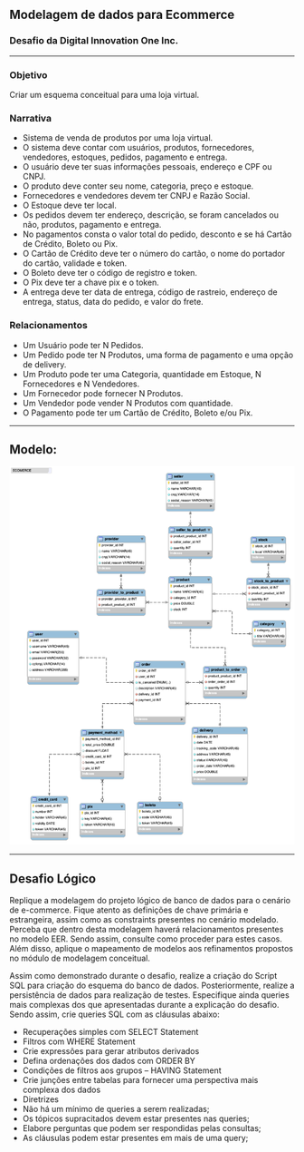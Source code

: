## Modelagem de dados para Ecommerce 
### Desafio da Digital Innovation One Inc.
---
### Objetivo
Criar um esquema conceitual para uma loja virtual.

### Narrativa
- Sistema de venda de produtos por uma loja virtual.
- O sistema deve contar com usuários, produtos, fornecedores, vendedores, estoques, pedidos, pagamento e entrega.
- O usuário deve ter suas informações pessoais, endereço e CPF ou CNPJ.
- O produto deve conter seu nome, categoria, preço e estoque.
- Fornecedores e vendedores devem ter CNPJ e Razão Social.
- O Estoque deve ter local.
- Os pedidos devem ter endereço, descrição, se foram cancelados ou não, produtos, pagamento e entrega.
- No pagamentos consta o valor total do pedido, desconto e se há Cartão de Crédito, Boleto ou Pix.
- O Cartão de Crédito deve ter o número do cartão, o nome do portador do cartão, validade e token.
- O Boleto deve ter o código de registro e token.
- O Pix deve ter a chave pix e o token.
- A entrega deve ter data de entrega, código de rastreio, endereço de entrega, status, data do pedido, e valor do frete.

### Relacionamentos
- Um Usuário pode ter N Pedidos.
- Um Pedido pode ter N Produtos, uma forma de pagamento e uma opção de delivery.
- Um Produto pode ter uma Categoria, quantidade em Estoque, N Fornecedores e N Vendedores.
- Um Fornecedor pode fornecer N Produtos.
- Um Vendedor pode vender N Produtos com quantidade.
- O Pagamento pode ter um Cartão de Crédito, Boleto e/ou Pix.

---

## Modelo:
![DB Model](ecommercedb-model.png)

---

## Desafio Lógico

Replique a modelagem do projeto lógico de banco de dados para o cenário de e-commerce. Fique atento as definições de chave primária e estrangeira, assim como as constraints presentes no cenário modelado. Perceba que dentro desta modelagem haverá relacionamentos presentes no modelo EER. Sendo assim, consulte como proceder para estes casos. Além disso, aplique o mapeamento de modelos aos refinamentos propostos no módulo de modelagem conceitual.

Assim como demonstrado durante o desafio, realize a criação do Script SQL para criação do esquema do banco de dados. Posteriormente, realize a persistência de dados para realização de testes. Especifique ainda queries mais complexas dos que apresentadas durante a explicação do desafio. Sendo assim, crie queries SQL com as cláusulas abaixo:

- Recuperações simples com SELECT Statement
- Filtros com WHERE Statement
- Crie expressões para gerar atributos derivados
- Defina ordenações dos dados com ORDER BY
- Condições de filtros aos grupos – HAVING Statement
- Crie junções entre tabelas para fornecer uma perspectiva mais complexa dos dados
- Diretrizes
- Não há um mínimo de queries a serem realizadas;
- Os tópicos supracitados devem estar presentes nas queries;
- Elabore perguntas que podem ser respondidas pelas consultas;
- As cláusulas podem estar presentes em mais de uma query;